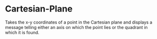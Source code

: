 # Cartesian-Plane
 Takes the x-y coordinates of a point in the Cartesian plane and displays a message telling either an axis on which the point lies or the quadrant in which it is found.
